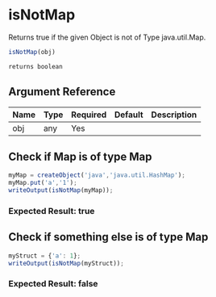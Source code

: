 # isNotMap

Returns true if the given Object is not of Type java.util.Map.

```javascript
isNotMap(obj)
```

```javascript
returns boolean
```

## Argument Reference

| Name | Type | Required | Default | Description |
| --- | --- | --- | --- | --- |
| obj | any | Yes |  |  |

## Check if Map is of type Map

```javascript
myMap = createObject('java','java.util.HashMap');
myMap.put('a','1');
writeOutput(isNotMap(myMap));
```

### Expected Result: true

## Check if something else is of type Map

```javascript
myStruct = {'a': 1};
writeOutput(isNotMap(myStruct));
```

### Expected Result: false
